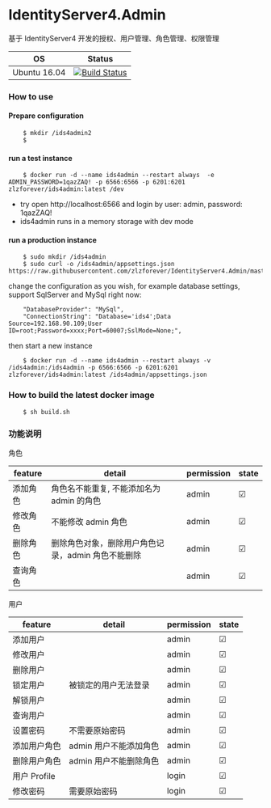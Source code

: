 # IdentityServer4.Admin

基于 IdentityServer4 开发的授权、用户管理、角色管理、权限管理

| OS | Status |
|---|---|
| Ubuntu 16.04 | [![Build Status](https://dev.azure.com/zlzforever/IdentityServer4.Admin/_apis/build/status/Ids4.Admin%20Build)](https://dev.azure.com/zlzforever/IdentityServer4.Admin/_build/latest?definitionId=2) |

### How to use

#### Prepare configuration

        $ mkdir /ids4admin2
        $ 

#### run a test instance

        $ docker run -d --name ids4admin --restart always  -e ADMIN_PASSWORD=1qazZAQ! -p 6566:6566 -p 6201:6201 zlzforever/ids4admin:latest /dev

+ try open http://localhost:6566 and login by user: admin, password: 1qazZAQ!
+ ids4admin runs in a memory storage with dev mode
        
#### run a production instance

        $ sudo mkdir /ids4admin
        $ sudo curl -o /ids4admin/appsettings.json https://raw.githubusercontent.com/zlzforever/IdentityServer4.Admin/master/src/IdentityServer4.Admin/appsettings.json
        
change the configuration as you wish, for example database settings, support SqlServer and MySql right now:
        
        "DatabaseProvider": "MySql",
        "ConnectionString": "Database='ids4';Data Source=192.168.90.109;User ID=root;Password=xxxx;Port=60007;SslMode=None;",

then start a new instance          
                 
        $ docker run -d --name ids4admin --restart always -v /ids4admin:/ids4admin -p 6566:6566 -p 6201:6201 zlzforever/ids4admin:latest /ids4admin/appsettings.json

### How to build the latest docker image

        $ sh build.sh                     

### 功能说明

角色 

| feature | detail  | permission |   state |
|----|----|----|----|
| 添加角色    |  角色名不能重复, 不能添加名为 admin 的角色  | admin |   ☑    |
| 修改角色 |   不能修改 admin 角色       | admin |   ☑    |
| 删除角色 |  删除角色对象，删除用户角色记录，admin 角色不能删除          | admin |   ☑   |
| 查询角色    |           |   admin  |  ☑   |

用户 

| feature | detail  | permission |   state |
|----|----|----|----|
| 添加用户        |  | admin |   ☑    |
| 修改用户 |           | admin |   ☑    |
| 删除用户 |          | admin |   ☑   |
| 锁定用户 |  被锁定的用户无法登录         | admin |   ☑   |
| 解锁用户 |           | admin |   ☑   |
| 查询用户    |           |   admin  |  ☑   |
| 设置密码    |  不需要原始密码         |   admin  |  ☑   |
| 添加用户角色    |   admin 用户不能添加角色        |   admin  |  ☑   |
| 删除用户角色    |   admin 用户不能删除角色        |   admin  |  ☑   |   
| 用户 Profile    |           |   login  |  ☑    |  
| 修改密码    |   需要原始密码        |   login  |  ☑  |





